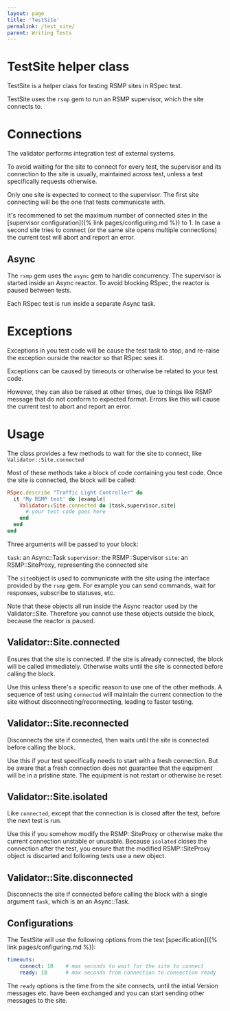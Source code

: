 ```yaml
---
layout: page
title: 'TestSite'
permalink: /test_site/
parent: Writing Tests
---
```


# TestSite helper class

TestSite is a helper class for testing RSMP sites in RSpec test.

TestSite uses the `rsmp` gem to run an RSMP supervisor, which the site connects to.

# Connections
The validator performs integration test of external systems.

To avoid waiting for the site to connect for every test, the supervisor and its connection to the site is usually, maintained across test, unless a test specifically requests otherwise.

Only one site is expected to connect to the supervisor. The first
site connecting will be the one that tests communicate with.

It's recommened to set the maximum number of connected sites in the [supervisor configuration]({% link pages/configuring.md %}) to 1. In case a second site tries to connect (or the same site opens multiple connections) the current test will abort and report an error.

## Async
The `rsmp` gem uses the `async` gem to handle concurrency. The supervisor is started inside an Async reactor. To avoid blocking RSpec, the reactor is paused between tests. 

Each RSpec test is run inside a separate Async task.

# Exceptions
Exceptions in you test code will be cause the test task to stop,
and re-raise the exception ourside the reactor so that RSpec
sees it.

Exceptions can be caused by timeouts or otherwise be related to your test code.

However, they can also be raised at other times, due to things like RSMP message that do not conform to expected format. Errors like this will cause the current test to abort and report an error.

# Usage
The class provides a few methods to wait for the site to connect, like `Validator::Site.connected`

Most of these methods take a block of code containing you test code. Once the site is connected, the block will be called:

```ruby
RSpec.describe "Traffic Light Controller" do
  it 'My RSMP test' do |example|
    Validator::Site.connected do |task,supervisor,site|
      # your test code goes here
    end
  end
end
```

Three arguments will be passed to your block:

`task`: an Async::Task
`supervisor`: the RSMP::Supervisor
`site`: an RSMP::SiteProxy, representing the connected site

The `site`object is used to communicate with the site using the interface provided by the `rsmp` gem. For example you can send commands, wait for responses, subscribe to statuses, etc.

Note that these objects all run inside the Async reactor used by the Validator::Site. Therefore you cannot use these objects outside the block, because the reactor is paused.

## Validator::Site.connected
Ensures that the site is connected. If the site is already connected, the block will be called immediately. Otherwise waits until the site is connected before calling the block.

Use this unless there's a specific reason to use one of the other methods. A sequence of test using `connected` will  maintain the current connection to the site without disconnecting/reconnecting, leading to faster testing.

## Validator::Site.reconnected
Disconnects the site if connected, then waits until the site is connected before calling the block.

Use this if your test specifically needs to start with a fresh connection. But be aware that a fresh connection does not guarantee that the equipment will be in a pristine state. The equipment is not restart or otherwise be reset.

## Validator::Site.isolated
Like `connected`, except that the connection is is closed after the test, before the next test is run.

Use this if you somehow modify the RSMP::SiteProxy or otherwise make the current connection unstable or unusable. Because `isolated` closes the connection after the test, you ensure that the modified RSMP::SiteProxy object is discarted and following tests use a new object.

## Validator::Site.disconnected
Disconnects the site if connected before calling the block with a single argument `task`, which is an an Async::Task.

## Configurations
The TestSite will use the following options from the test [specification]({% link pages/configuring.md %}):

```yaml
timeouts:
    connect: 10    # max seconds to wait for the site to connect
    ready: 10      # max seconds from connection to connection ready
```

The `ready` options is the time from the site connects, until the intial Version messages etc. have been exchanged and you can start sending other messages to the site.



